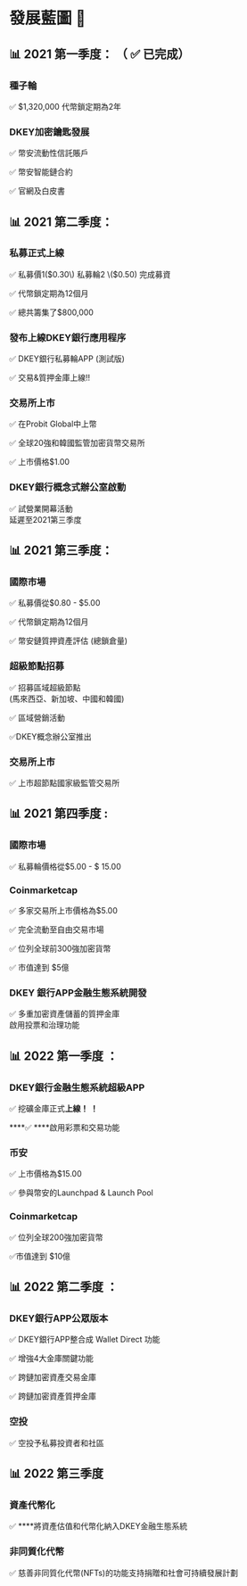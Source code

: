 # 發展藍圖 📝

## 📊 2021 第一季度： （  ✅ 已完成） 

### **種子輪** 

✅ $1,320,000 代幣鎖定期為2年 

### **DKEY加密鑰匙發展** 

✅ 幣安流動性信託賬戶 

✅ 幣安智能鏈合約 

✅ 官網及白皮書



## 📊 2021 第二季度：

###  **私募正式上線** 

✅ 私募價1\($0.30\) 私募輪2 \($0.50\) 完成募資 

✅ 代幣鎖定期為12個月 

✅ 總共籌集了$800,000

### **發布上線**DKEY銀行應用程序

✅ DKEY銀行私募輪APP \(測試版\) 

✅ 交易&質押金庫上線!! 

### 交易所上市

✅ 在Probit Global中上幣

✅ 全球20強和韓國監管加密貨幣交易所

✅ 上市價格$1.00

### **DKEY銀行概念式辦公室啟動** 

✅ 試營業開幕活動  
         延遲至2021第三季度

## 📊 2021 第三季度： 

### 國際市場

✅ 私募價從$0.80 - $5.00

✅ 代幣鎖定期為12個月

✅ 幣安鏈質押資產評估 \(總鎖倉量\)

### **超級節點招募** 

✅ 招募區域超級節點   
        \(馬來西亞、新加坡、中國和韓國\)

✅ 區域營銷活動

✅DKEY概念辦公室推出 

### 交易所上市

✅ 上市超節點國家級監管交易所

## 📊 2021 第四季度 : 

### 國際市場

✅ 私募輪價格從$5.00 - $ 15.00

### Coinmarketcap

✅ 多家交易所上市價格為$5.00

✅ 完全流動至自由交易市場

✅ 位列全球前300強加密貨幣

✅ 市值達到 $5億

### DKEY 銀行APP金融生態系統開發 

✅ 多重加密資產儲蓄的質押金庫   
         啟用投票和治理功能

## 📊 2022 第一季度 ：

### DKEY銀行金融生態系統超級APP

✅ 挖礦金庫正式**上線！ ！**

\*\*\*\*✅ ****啟用彩票和交易功能

### 币安

✅ 上市價格為$15.00

✅ 參與幣安的Launchpad & Launch Pool

### **Coinmarketcap** 

✅ 位列全球200強加密貨幣 

✅市值達到 $10億

## 📊 2022 第二季度 ：

### DKEY銀行APP公眾版本

✅ DKEY銀行APP整合成 Wallet Direct 功能

✅ 增強4大金庫關鍵功能

✅ 跨鏈加密資產交易金庫

✅ 跨鏈加密資產質押金庫

### 空投

✅ 空投予私募投資者和社區

## 📊 2022 第三季度

### 資產代幣化

✅ ****將資產估值和代幣化納入DKEY金融生態系統

### 非同質化代幣

✅ 慈善非同質化代幣\(NFTs\)的功能支持捐贈和社會可持續發展計劃

